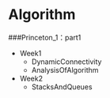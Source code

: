 # Algorithm

###Princeton_1：part1
- Week1
	- DynamicConnectivity
	- AnalysisOfAlgorithm
- Week2
	- StacksAndQueues

